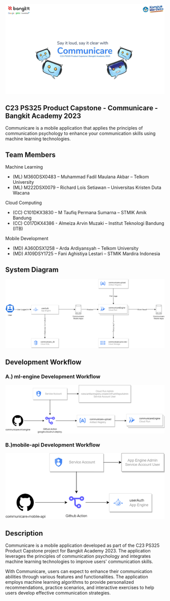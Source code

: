 ![Communicare Banner](profile/img/banner.jpg)

## C23 PS325 Product Capstone - Communicare - Bangkit Academy 2023
Communicare is a mobile application that applies the principles of communication psychology to enhance your communication skills using machine learning technologies.

## Team Members
Machine Learning
- (ML) M360DSX0483 – Muhammad Fadil Maulana Akbar – Telkom University
- (ML) M222DSX0079 – Richard Lois Setiawan – Universitas Kristen Duta Wacana

Cloud Computing
- (CC) C101DKX3830 – M Taufiq Permana Sumarna – STMIK Amik Bandung
- (CC) C017DKX4386 - Almeiza Arvin Muzaki – Institut Teknologi Bandung (ITB)

Mobile Development
- (MD) A360DSX1258 – Arda Ardiyansyah – Telkom University
- (MD) A109DSY1725 – Fani Aghistiya Lestari – STMIK Mardira Indonesia


## System Diagram
![Communicare System Diagram](profile/img/system-diagram.png)

## Development Workflow
### A.) ml-engine Development Workflow
![ml-engine Development Workflow](profile/img/ml-engine-workflow.png)

### B.)mobile-api Development Workflow
![mobile-api Development Workflow](profile/img/mobile-api-workflow.png)

## Description
Communicare is a mobile application developed as part of the C23 PS325 Product Capstone project for Bangkit Academy 2023. The application leverages the principles of communication psychology and integrates machine learning technologies to improve users' communication skills.

With Communicare, users can expect to enhance their communication abilities through various features and functionalities. The application employs machine learning algorithms to provide personalized recommendations, practice scenarios, and interactive exercises to help users develop effective communication strategies.
